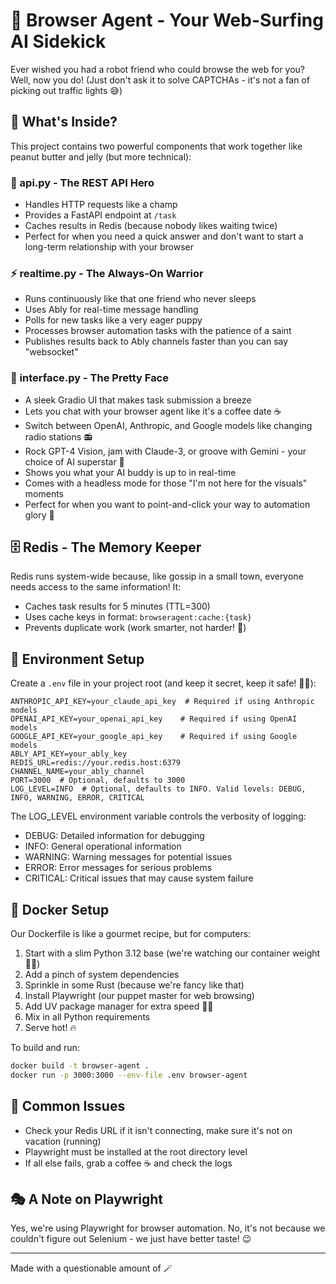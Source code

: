 # 🤖 Browser Agent - Your Web-Surfing AI Sidekick

Ever wished you had a robot friend who could browse the web for you? Well, now you do! 
(Just don't ask it to solve CAPTCHAs - it's not a fan of picking out traffic lights 😅)

## 🌟 What's Inside?

This project contains two powerful components that work together like peanut butter and jelly (but more technical):

### 🚀 api.py - The REST API Hero
- Handles HTTP requests like a champ
- Provides a FastAPI endpoint at `/task`
- Caches results in Redis (because nobody likes waiting twice)
- Perfect for when you need a quick answer and don't want to start a long-term relationship with your browser

### ⚡ realtime.py - The Always-On Warrior
- Runs continuously like that one friend who never sleeps
- Uses Ably for real-time message handling
- Polls for new tasks like a very eager puppy
- Processes browser automation tasks with the patience of a saint
- Publishes results back to Ably channels faster than you can say "websocket"

### 🎨 interface.py - The Pretty Face
- A sleek Gradio UI that makes task submission a breeze
- Lets you chat with your browser agent like it's a coffee date ☕
- Switch between OpenAI, Anthropic, and Google models like changing radio stations 📻
- Rock GPT-4 Vision, jam with Claude-3, or groove with Gemini - your choice of AI superstar 🎸
- Shows you what your AI buddy is up to in real-time
- Comes with a headless mode for those "I'm not here for the visuals" moments
- Perfect for when you want to point-and-click your way to automation glory 🎯

## 🗄️ Redis - The Memory Keeper

Redis runs system-wide because, like gossip in a small town, everyone needs access to the same information! It:
- Caches task results for 5 minutes (TTL=300)
- Uses cache keys in format: `browseragent:cache:{task}`
- Prevents duplicate work (work smarter, not harder! 🧠)

## 🔧 Environment Setup

Create a `.env` file in your project root (and keep it secret, keep it safe! 🧙‍♂️):

```env
ANTHROPIC_API_KEY=your_claude_api_key  # Required if using Anthropic models
OPENAI_API_KEY=your_openai_api_key    # Required if using OpenAI models
GOOGLE_API_KEY=your_google_api_key    # Required if using Google models
ABLY_API_KEY=your_ably_key
REDIS_URL=redis://your.redis.host:6379
CHANNEL_NAME=your_ably_channel
PORT=3000  # Optional, defaults to 3000
LOG_LEVEL=INFO  # Optional, defaults to INFO. Valid levels: DEBUG, INFO, WARNING, ERROR, CRITICAL
```

The LOG_LEVEL environment variable controls the verbosity of logging:
- DEBUG: Detailed information for debugging
- INFO: General operational information
- WARNING: Warning messages for potential issues
- ERROR: Error messages for serious problems
- CRITICAL: Critical issues that may cause system failure

## 🐳 Docker Setup

Our Dockerfile is like a gourmet recipe, but for computers:

1. Start with a slim Python 3.12 base (we're watching our container weight 🏋️‍♂️)
2. Add a pinch of system dependencies
3. Sprinkle in some Rust (because we're fancy like that)
4. Install Playwright (our puppet master for web browsing)
5. Add UV package manager for extra speed 🏃‍♂️
6. Mix in all Python requirements
7. Serve hot! 🔥

To build and run:
```bash
docker build -t browser-agent .
docker run -p 3000:3000 --env-file .env browser-agent
```

## 🚨 Common Issues

- Check your Redis URL if it isn't connecting, make sure it's not on vacation (running)
- Playwright must be installed at the root directory level
- If all else fails, grab a coffee ☕ and check the logs

## 🎭 A Note on Playwright

Yes, we're using Playwright for browser automation. No, it's not because we couldn't figure out Selenium - we just have better taste! 😉

---

Made with a questionable amount of 🪄
